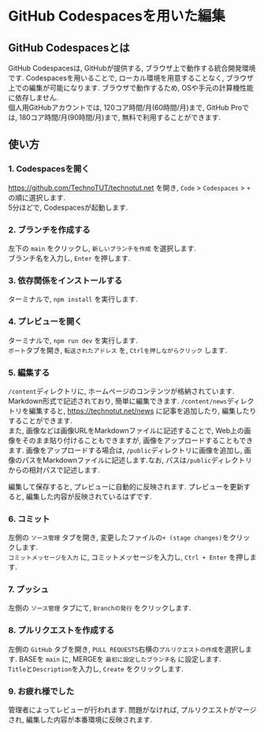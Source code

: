 # GitHub Codespacesを用いた編集
## GitHub Codespacesとは
GitHub Codespacesは, GitHubが提供する, ブラウザ上で動作する統合開発環境です. Codespacesを用いることで, ローカル環境を用意することなく, ブラウザ上での編集が可能になります. ブラウザで動作するため, OSや手元の計算機性能に依存しません.  
個人用GitHubアカウントでは, 120コア時間/月(60時間/月)まで, GitHub Proでは, 180コア時間/月(90時間/月)まで, 無料で利用することができます.  
## 使い方
### 1. Codespacesを開く  
https://github.com/TechnoTUT/technotut.net を開き,  `Code` > `Codespaces` > `+` の順に選択します.  
5分ほどで, Codespacesが起動します.  
### 2. ブランチを作成する
左下の `main` をクリックし, `新しいブランチを作成` を選択します.  
ブランチ名を入力し, `Enter` を押します.  
### 3. 依存関係をインストールする
ターミナルで, `npm install` を実行します.  
### 4. プレビューを開く
ターミナルで, `npm run dev` を実行します.  
`ポート`タブを開き, `転送されたアドレス` を, `Ctrlを押しながらクリック` します.  
### 5. 編集する
`/content`ディレクトリに, ホームページのコンテンツが格納されています.　Markdown形式で記述されており, 簡単に編集できます. `/content/news`ディレクトリを編集すると, https://technotut.net/news に記事を追加したり, 編集したりすることができます.  
また, 画像などは画像URLをMarkdownファイルに記述することで, Web上の画像をそのまま貼り付けることもできますが, 画像をアップロードすることもできます. 画像をアップロードする場合は, `/public`ディレクトリに画像を追加し, 画像のパスをMarkdownファイルに記述します.なお, パスは`/public`ディレクトリからの相対パスで記述します.  

編集して保存すると, プレビューに自動的に反映されます. プレビューを更新すると, 編集した内容が反映されているはずです.  
### 6. コミット
左側の `ソース管理` タブを開き, 変更したファイルの`+ (stage changes)`をクリックします.  
`コミットメッセージを入力` に, コミットメッセージを入力し, `Ctrl + Enter` を押します.
### 7. プッシュ
左側の `ソース管理` タブにて, `Branchの発行` をクリックします.  
### 8. プルリクエストを作成する
左側の `GitHub` タブを開き, `PULL REQUESTS`右横の`プルリクエストの作成`を選択します.
BASEを `main` に, MERGEを `最初に設定したブランチ名` に設定します.  
`Title`と`Description`を入力し, `Create` をクリックします.
### 9. お疲れ様でした
管理者によってレビューが行われます. 問題がなければ, プルリクエストがマージされ, 編集した内容が本番環境に反映されます. 